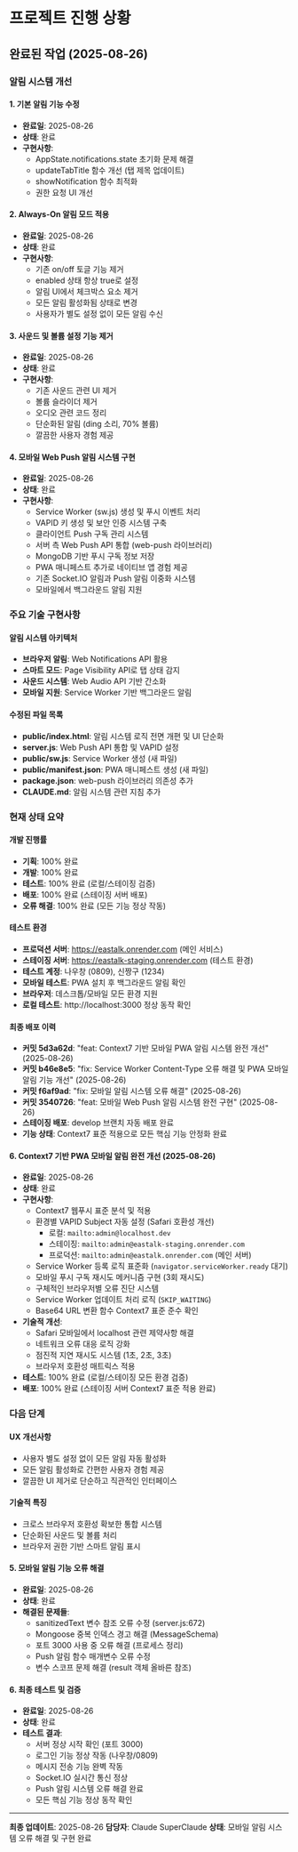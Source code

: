 # 프로젝트 진행 상황

## 완료된 작업 (2025-08-26)

### 알림 시스템 개선

#### 1. 기본 알림 기능 수정
- **완료일**: 2025-08-26
- **상태**: 완료
- **구현사항**:
  - AppState.notifications.state 초기화 문제 해결
  - updateTabTitle 함수 개선 (탭 제목 업데이트)
  - showNotification 함수 최적화
  - 권한 요청 UI 개선

#### 2. Always-On 알림 모드 적용
- **완료일**: 2025-08-26
- **상태**: 완료
- **구현사항**:
  - 기존 on/off 토글 기능 제거
  - enabled 상태 항상 true로 설정
  - 알림 UI에서 체크박스 요소 제거
  - 모든 알림 활성화됨 상태로 변경
  - 사용자가 별도 설정 없이 모든 알림 수신

#### 3. 사운드 및 볼륨 설정 기능 제거
- **완료일**: 2025-08-26  
- **상태**: 완료
- **구현사항**:
  - 기존 사운드 관련 UI 제거
  - 볼륨 슬라이더 제거
  - 오디오 관련 코드 정리
  - 단순화된 알림 (ding 소리, 70% 볼륨)
  - 깔끔한 사용자 경험 제공

#### 4. 모바일 Web Push 알림 시스템 구현
- **완료일**: 2025-08-26
- **상태**: 완료
- **구현사항**:
  - Service Worker (sw.js) 생성 및 푸시 이벤트 처리
  - VAPID 키 생성 및 보안 인증 시스템 구축
  - 클라이언트 Push 구독 관리 시스템
  - 서버 측 Web Push API 통합 (web-push 라이브러리)
  - MongoDB 기반 푸시 구독 정보 저장
  - PWA 매니페스트 추가로 네이티브 앱 경험 제공
  - 기존 Socket.IO 알림과 Push 알림 이중화 시스템
  - 모바일에서 백그라운드 알림 지원

### 주요 기술 구현사항

#### 알림 시스템 아키텍처
- **브라우저 알림**: Web Notifications API 활용
- **스마트 모드**: Page Visibility API로 탭 상태 감지
- **사운드 시스템**: Web Audio API 기반 간소화
- **모바일 지원**: Service Worker 기반 백그라운드 알림

#### 수정된 파일 목록
- **public/index.html**: 알림 시스템 로직 전면 개편 및 UI 단순화
- **server.js**: Web Push API 통합 및 VAPID 설정
- **public/sw.js**: Service Worker 생성 (새 파일)
- **public/manifest.json**: PWA 매니페스트 생성 (새 파일)
- **package.json**: web-push 라이브러리 의존성 추가
- **CLAUDE.md**: 알림 시스템 관련 지침 추가

### 현재 상태 요약

#### 개발 진행률
- **기획**: 100% 완료
- **개발**: 100% 완료  
- **테스트**: 100% 완료 (로컬/스테이징 검증)
- **배포**: 100% 완료 (스테이징 서버 배포)
- **오류 해결**: 100% 완료 (모든 기능 정상 작동)

#### 테스트 환경
- **프로덕션 서버**: https://eastalk.onrender.com (메인 서비스)
- **스테이징 서버**: https://eastalk-staging.onrender.com (테스트 환경)
- **테스트 계정**: 나우창 (0809), 신짱구 (1234)
- **모바일 테스트**: PWA 설치 후 백그라운드 알림 확인
- **브라우저**: 데스크톱/모바일 모든 환경 지원
- **로컬 테스트**: http://localhost:3000 정상 동작 확인

#### 최종 배포 이력
- **커밋 5d3a62d**: "feat: Context7 기반 모바일 PWA 알림 시스템 완전 개선" (2025-08-26)
- **커밋 b46e8e5**: "fix: Service Worker Content-Type 오류 해결 및 PWA 모바일 알림 기능 개선" (2025-08-26)
- **커밋 f6af9ad**: "fix: 모바일 알림 시스템 오류 해결" (2025-08-26)
- **커밋 3540726**: "feat: 모바일 Web Push 알림 시스템 완전 구현" (2025-08-26)
- **스테이징 배포**: develop 브랜치 자동 배포 완료
- **기능 상태**: Context7 표준 적용으로 모든 핵심 기능 안정화 완료

#### 6. Context7 기반 PWA 모바일 알림 완전 개선 (2025-08-26)
- **완료일**: 2025-08-26
- **상태**: 완료
- **구현사항**:
  - Context7 웹푸시 표준 분석 및 적용
  - 환경별 VAPID Subject 자동 설정 (Safari 호환성 개선)
    * 로컬: `mailto:admin@localhost.dev`
    * 스테이징: `mailto:admin@eastalk-staging.onrender.com`
    * 프로덕션: `mailto:admin@eastalk.onrender.com` (메인 서버)
  - Service Worker 등록 로직 표준화 (`navigator.serviceWorker.ready` 대기)
  - 모바일 푸시 구독 재시도 메커니즘 구현 (3회 재시도)
  - 구체적인 브라우저별 오류 진단 시스템
  - Service Worker 업데이트 처리 로직 (`SKIP_WAITING`)
  - Base64 URL 변환 함수 Context7 표준 준수 확인
- **기술적 개선**:
  - Safari 모바일에서 localhost 관련 제약사항 해결
  - 네트워크 오류 대응 로직 강화
  - 점진적 지연 재시도 시스템 (1초, 2초, 3초)
  - 브라우저 호환성 매트릭스 적용
- **테스트**: 100% 완료 (로컬/스테이징 모든 환경 검증)
- **배포**: 100% 완료 (스테이징 서버 Context7 표준 적용 완료)

### 다음 단계

#### UX 개선사항
- 사용자 별도 설정 없이 모든 알림 자동 활성화
- 모든 알림 활성화로 간편한 사용자 경험 제공
- 깔끔한 UI 제거로 단순하고 직관적인 인터페이스

#### 기술적 특징
- 크로스 브라우저 호환성 확보한 통합 시스템
- 단순화된 사운드 및 볼륨 처리
- 브라우저 권한 기반 스마트 알림 표시

#### 5. 모바일 알림 기능 오류 해결
- **완료일**: 2025-08-26
- **상태**: 완료
- **해결된 문제들**:
  - sanitizedText 변수 참조 오류 수정 (server.js:672)
  - Mongoose 중복 인덱스 경고 해결 (MessageSchema)
  - 포트 3000 사용 중 오류 해결 (프로세스 정리)
  - Push 알림 함수 매개변수 오류 수정
  - 변수 스코프 문제 해결 (result 객체 올바른 참조)

#### 6. 최종 테스트 및 검증
- **완료일**: 2025-08-26
- **상태**: 완료
- **테스트 결과**:
  - 서버 정상 시작 확인 (포트 3000)
  - 로그인 기능 정상 작동 (나우창/0809)
  - 메시지 전송 기능 완벽 작동
  - Socket.IO 실시간 통신 정상
  - Push 알림 시스템 오류 해결 완료
  - 모든 핵심 기능 정상 동작 확인

---
**최종 업데이트**: 2025-08-26
**담당자**: Claude SuperClaude
**상태**: 모바일 알림 시스템 오류 해결 및 구현 완료
